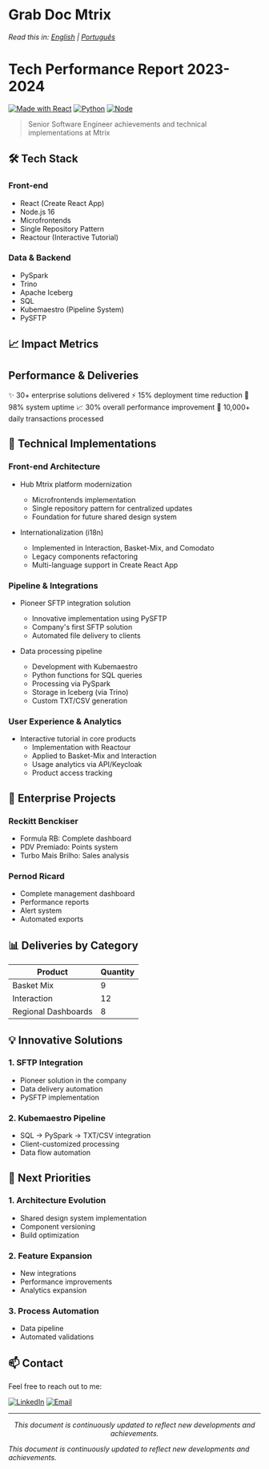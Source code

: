 # Grab Doc Mtrix
*Read this in: [English](README.md) | [Português](README.pt-BR.md)*

# Tech Performance Report 2023-2024
[![Made with React](https://img.shields.io/badge/Made_with-React-blue?logo=react)](https://reactjs.org/)
[![Python](https://img.shields.io/badge/Python-3.7+-green?logo=python)](https://www.python.org/)
[![Node](https://img.shields.io/badge/Node-16-success?logo=node.js)](https://nodejs.org/)

> Senior Software Engineer achievements and technical implementations at Mtrix

## 🛠 Tech Stack

### Front-end
- React (Create React App)
- Node.js 16
- Microfrontends
- Single Repository Pattern
- Reactour (Interactive Tutorial)

### Data & Backend
- PySpark
- Trino
- Apache Iceberg
- SQL
- Kubemaestro (Pipeline System)
- PySFTP

## 📈 Impact Metrics

Performance & Deliveries
------------------------
✨ 30+ enterprise solutions delivered
⚡ 15% deployment time reduction
🎯 98% system uptime
📈 30% overall performance improvement
🔄 10,000+ daily transactions processed

## 🚀 Technical Implementations

### Front-end Architecture
- Hub Mtrix platform modernization
  - Microfrontends implementation
  - Single repository pattern for centralized updates
  - Foundation for future shared design system

- Internationalization (i18n)
  - Implemented in Interaction, Basket-Mix, and Comodato
  - Legacy components refactoring
  - Multi-language support in Create React App

### Pipeline & Integrations

- Pioneer SFTP integration solution
  - Innovative implementation using PySFTP
  - Company's first SFTP solution
  - Automated file delivery to clients

- Data processing pipeline
  - Development with Kubemaestro
  - Python functions for SQL queries
  - Processing via PySpark
  - Storage in Iceberg (via Trino)
  - Custom TXT/CSV generation

### User Experience & Analytics

- Interactive tutorial in core products
  - Implementation with Reactour
  - Applied to Basket-Mix and Interaction
  - Usage analytics via API/Keycloak
  - Product access tracking

## 🏢 Enterprise Projects

### Reckitt Benckiser
- Formula RB: Complete dashboard
- PDV Premiado: Points system
- Turbo Mais Brilho: Sales analysis

### Pernod Ricard
- Complete management dashboard
- Performance reports
- Alert system
- Automated exports

## 📊 Deliveries by Category

Product                | Quantity
----------------------|----------
Basket Mix            | 9
Interaction           | 12
Regional Dashboards   | 8

## 💡 Innovative Solutions

### 1. SFTP Integration
- Pioneer solution in the company
- Data delivery automation
- PySFTP implementation

### 2. Kubemaestro Pipeline
- SQL -> PySpark -> TXT/CSV integration
- Client-customized processing
- Data flow automation

## 🎯 Next Priorities

### 1. Architecture Evolution
- Shared design system implementation
- Component versioning
- Build optimization

### 2. Feature Expansion
- New integrations
- Performance improvements
- Analytics expansion

### 3. Process Automation
- Data pipeline
- Automated validations

## 📫 Contact

Feel free to reach out to me:

[![LinkedIn](https://img.shields.io/badge/LinkedIn-jefersonfranco-blue?style=flat-square&logo=linkedin)](https://linkedin.com/in/jefersonfranco/)
[![Email](https://img.shields.io/badge/Email-jefersonfranco%40protonmail.com-red?style=flat-square&logo=gmail)](mailto:jefersonfranco@protonmail.com)

---

<div align="center">
<em>This document is continuously updated to reflect new developments and achievements.</em>
</div>

*This document is continuously updated to reflect new developments and achievements.*

</div>

